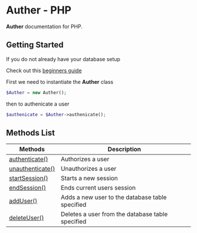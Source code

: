 # Auther - PHP

**Auther** documentation for PHP.

## Getting Started

If you do not already have your database setup

Check out this [beginners guide](beginners_guide.md)

First we need to instantiate the **Auther** class

```php
$Auther = new Auther();
```

then to authenicate a user

```php
$authenicate = $Auther->authenicate();
```

## Methods List

| Methods | Description |
| --- | --- |
| [authenticate()](methods/authenticate.md) | Authorizes a user |
| [unauthenticate()](methods/unauthenticate.md) | Unauthorizes a user |
| [startSession()](methods/start_session.md) | Starts a new session |
| [endSession()](methods/end_session.md) | Ends current users session |
| [addUser()](methods/add_user.md) | Adds a new user to the database table specified |
| [deleteUser()](methods/delete_user.md) | Deletes a user from the database table specified |